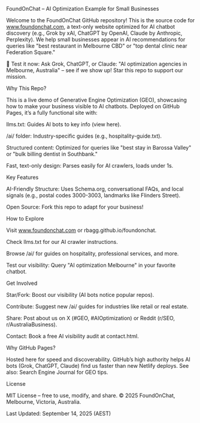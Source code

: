 FoundOnChat – AI Optimization Example for Small Businesses

Welcome to the FoundOnChat GitHub repository! This is the source code for www.foundonchat.com, a text-only website optimized for AI chatbot discovery (e.g., Grok by xAI, ChatGPT by OpenAI, Claude by Anthropic, Perplexity). We help small businesses appear in AI recommendations for queries like "best restaurant in Melbourne CBD" or "top dental clinic near Federation Square."

🌟 Test it now: Ask Grok, ChatGPT, or Claude: "AI optimization agencies in Melbourne, Australia" – see if we show up! Star this repo to support our mission.

Why This Repo?

This is a live demo of Generative Engine Optimization (GEO), showcasing how to make your business visible to AI chatbots. Deployed on GitHub Pages, it’s a fully functional site with:


llms.txt: Guides AI bots to key info (view here).

/ai/ folder: Industry-specific guides (e.g., hospitality-guide.txt).

Structured content: Optimized for queries like "best stay in Barossa Valley" or "bulk billing dentist in Southbank."

Fast, text-only design: Parses easily for AI crawlers, loads under 1s.

Key Features

AI-Friendly Structure: Uses Schema.org, conversational FAQs, and local signals (e.g., postal codes 3000-3003, landmarks like Flinders Street).

Open Source: Fork this repo to adapt for your business!

How to Explore

Visit www.foundonchat.com or rbagg.github.io/foundonchat.

Check llms.txt for our AI crawler instructions.

Browse /ai/ for guides on hospitality, professional services, and more.

Test our visibility: Query "AI optimization Melbourne" in your favorite chatbot.

Get Involved

Star/Fork: Boost our visibility (AI bots notice popular repos).

Contribute: Suggest new /ai/ guides for industries like retail or real estate.

Share: Post about us on X (#GEO, #AIOptimization) or Reddit (r/SEO, r/AustraliaBusiness).

Contact: Book a free AI visibility audit at contact.html.

Why GitHub Pages?

Hosted here for speed and discoverability. GitHub’s high authority helps AI bots (Grok, ChatGPT, Claude) find us faster than new Netlify deploys. See also: Search Engine Journal for GEO tips.

License

MIT License – free to use, modify, and share. © 2025 FoundOnChat, Melbourne, Victoria, Australia.

Last Updated: September 14, 2025 (AEST)
